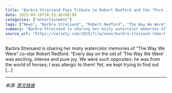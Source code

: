 ```yaml
---
title: "Barbra Streisand Pays Tribute to Robert Redford and the ‘Pure Joy’ of Making ‘The Way We Were’ Together: ‘One of the Finest Actors Ever’"
date: 2025-09-16T18:53:46+08:00
categories: ["entertainment"]
tags: ["News", "Barbra Streisand", "Robert Redford", "The Way We Were"]
summary: "Barbra Streisand is sharing her misty watercolor memories of &#8220;The Way We Were&#8221; co-star Robert Redford. &#8220;Every day on the set of &#8216;The Way We Were&#8217; was exciting, intense an"
source_url: "https://variety.com/2025/film/news/barbra-steisand-robert-redford-tribute-way-we-were-1236520394/"
---
```


Barbra Streisand is sharing her misty watercolor memories of &#8220;The Way We Were&#8221; co-star Robert Redford. &#8220;Every day on the set of &#8216;The Way We Were&#8217; was exciting, intense and pure joy. We were such opposites: he was from the world of horses; I was allergic to them! Yet, we kept trying to find out [&#8230;]

---

*来源: [原文链接](https://variety.com/2025/film/news/barbra-steisand-robert-redford-tribute-way-we-were-1236520394/)*
